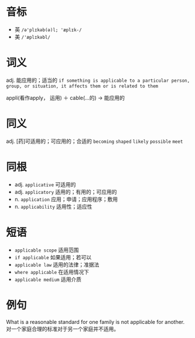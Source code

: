 # 音标

- 英 `/ə'plɪkəb(ə)l; 'æplɪk-/`
- 美 `/'æplɪkəbl/`

# 词义

adj. 能应用的；适当的
`if something is applicable to a particular person, group, or situation, it affects them or is related to them`



appli(看作apply， 运用) ＋ cable(…的) → 能应用的

# 同义

adj. [药]可适用的；可应用的；合适的
`becoming` `shaped` `likely` `possible` `meet`

# 同根

- adj. `applicative` 可适用的
- adj. `applicatory` 适用的；有用的；可应用的
- n. `application` 应用；申请；应用程序；敷用
- n. `applicability` 适用性；适应性

# 短语

- `applicable scope` 适用范围
- `if applicable` 如果适用；若可以
- `applicable law` 适用的法律；准据法
- `where applicable` 在适用情况下
- `applicable medium` 适用介质

# 例句

What is a reasonable standard for one family is not applicable for another.
对一个家庭合理的标准对于另一个家庭并不适用。


